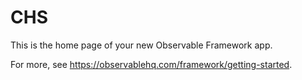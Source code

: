 # CHS

This is the home page of your new Observable Framework app.

For more, see <https://observablehq.com/framework/getting-started>.
